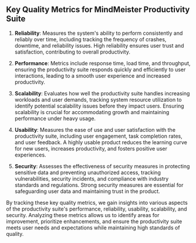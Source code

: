 ## Key Quality Metrics for MindMeister Productivity Suite

1. **Reliability**: Measures the system's ability to perform consistently and reliably over time, including tracking the frequency of crashes, downtime, and reliability issues. High reliability ensures user trust and satisfaction, contributing to overall productivity.

2. **Performance**: Metrics include response time, load time, and throughput, ensuring the productivity suite responds quickly and efficiently to user interactions, leading to a smooth user experience and increased productivity.

3. **Scalability**: Evaluates how well the productivity suite handles increasing workloads and user demands, tracking system resource utilization to identify potential scalability issues before they impact users. Ensuring scalability is crucial for accommodating growth and maintaining performance under heavy usage.

4. **Usability**: Measures the ease of use and user satisfaction with the productivity suite, including user engagement, task completion rates, and user feedback. A highly usable product reduces the learning curve for new users, increases productivity, and fosters positive user experiences.

5. **Security**: Assesses the effectiveness of security measures in protecting sensitive data and preventing unauthorized access, tracking vulnerabilities, security incidents, and compliance with industry standards and regulations. Strong security measures are essential for safeguarding user data and maintaining trust in the product.

By tracking these key quality metrics, we gain insights into various aspects of the productivity suite's performance, reliability, usability, scalability, and security. Analyzing these metrics allows us to identify areas for improvement, prioritize enhancements, and ensure the productivity suite meets user needs and expectations while maintaining high standards of quality.

